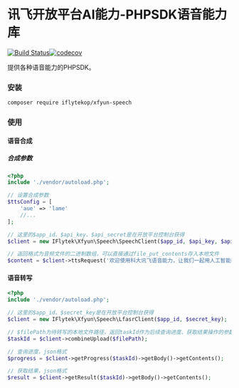 # 讯飞开放平台AI能力-PHPSDK语音能力库

[![Build Status](https://www.travis-ci.com/iFLYTEK-OP/websdk-php-speech.svg?branch=master)](https://www.travis-ci.com/iFLYTEK-OP/websdk-php-speech)[![codecov](https://codecov.io/gh/iFLYTEK-OP/websdk-php-speech/branch/master/graph/badge.svg?token=KrohBqwVKb)](https://codecov.io/gh/iFLYTEK-OP/websdk-php-speech)

提供各种语音能力的PHPSDK。

### 安装
```sh
composer require iflytekop/xfyun-speech
```

### 使用
#### 语音合成
##### 合成参数

```php
<?php
include './vendor/autoload.php';

// 设置合成参数
$ttsConfig = [
    'aue' => 'lame'
    //...  
];

// 这里的$app_id、$api_key、$api_secret是在开放平台控制台获得
$client = new IFlytek\Xfyun\Speech\SpeechClient($app_id, $api_key, $api_secret);

// 返回格式为音频文件的二进制数组，可以直接通过file_put_contents存入本地文件
$content = $client->ttsRequest('欢迎使用科大讯飞语音能力，让我们一起用人工智能改变世界')->getBody()->getContents();
```


#### 语音转写
```php
<?php
include './vendor/autoload.php';

// 这里的$app_id、$secret_key是在开放平台控制台获得
$client = new IFlytek\Xfyun\Speech\LfasrClient($app_id, $secret_key);

// $filePath为待转写的本地文件路径，返回taskId作为后续查询进度、获取结果操作的参数
$taskId = $client->combineUpload($filePath);

// 查询进度，json格式
$progress = $client->getProgress($taskId)->getBody()->getContents();

// 获取结果，json格式
$result = $client->getResult($taskId)->getBody()->getContents();
```
